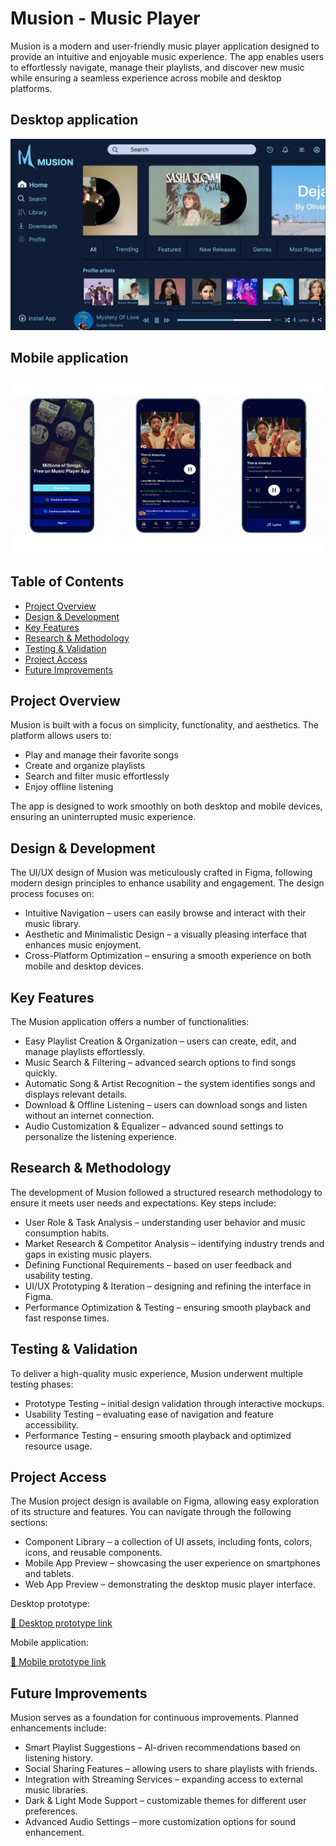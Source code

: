 # Musion - Music Player

Musion is a modern and user-friendly music player application designed to provide an intuitive and enjoyable music experience. The app enables users to effortlessly navigate, manage their playlists, and discover new music while ensuring a seamless experience across mobile and desktop platforms.

## Desktop application
<p align="center">
  <img src="https://raw.githubusercontent.com/nejrariizviic/Music-Player---Musion/refs/heads/main/Uploads/44.png" alt="Desk App">
</p>


## Mobile application
<p align="center">
  <img src="https://raw.githubusercontent.com/nejrariizviic/Music-Player---Musion/refs/heads/main/Uploads/5.png" alt="Mobile App">
</p>




## Table of Contents
- [Project Overview](#project-overview)
- [Design & Development](#design--development)
- [Key Features](#key-features)
- [Research & Methodology](#research--methodology)
- [Testing & Validation](#testing--validation)
- [Project Access](#project-access)
- [Future Improvements](#future-improvements)

## Project Overview
Musion is built with a focus on simplicity, functionality, and aesthetics. The platform allows users to:
- Play and manage their favorite songs
- Create and organize playlists
- Search and filter music effortlessly
- Enjoy offline listening

The app is designed to work smoothly on both desktop and mobile devices, ensuring an uninterrupted music experience.

## Design & Development
The UI/UX design of Musion was meticulously crafted in Figma, following modern design principles to enhance usability and engagement. The design process focuses on:

- Intuitive Navigation – users can easily browse and interact with their music library.
- Aesthetic and Minimalistic Design – a visually pleasing interface that enhances music enjoyment.
- Cross-Platform Optimization – ensuring a smooth experience on both mobile and desktop devices.

## Key Features
The Musion application offers a number of functionalities:
- Easy Playlist Creation & Organization – users can create, edit, and manage playlists effortlessly.
- Music Search & Filtering – advanced search options to find songs quickly.
- Automatic Song & Artist Recognition – the system identifies songs and displays relevant details.
- Download & Offline Listening – users can download songs and listen without an internet connection.
- Audio Customization & Equalizer – advanced sound settings to personalize the listening experience.

## Research & Methodology
The development of Musion followed a structured research methodology to ensure it meets user needs and expectations. Key steps include:

- User Role & Task Analysis – understanding user behavior and music consumption habits.
- Market Research & Competitor Analysis – identifying industry trends and gaps in existing music players.
- Defining Functional Requirements – based on user feedback and usability testing.
- UI/UX Prototyping & Iteration – designing and refining the interface in Figma.
- Performance Optimization & Testing – ensuring smooth playback and fast response times.

## Testing & Validation
To deliver a high-quality music experience, Musion underwent multiple testing phases:

- Prototype Testing – initial design validation through interactive mockups.
- Usability Testing – evaluating ease of navigation and feature accessibility.
- Performance Testing – ensuring smooth playback and optimized resource usage.


## Project Access
The Musion project design is available on Figma, allowing easy exploration of its structure and features. You can navigate through the following sections:

- Component Library – a collection of UI assets, including fonts, colors, icons, and reusable components.
- Mobile App Preview – showcasing the user experience on smartphones and tablets.
- Web App Preview – demonstrating the desktop music player interface.

Desktop prototype:

[🔗 Desktop prototype link](https://www.figma.com/design/HAxltryMQjdD4jJvBHCMpy/NejraRizvi%C4%87_Zadaca4?node-id=0-1&p=f&t=9V2jWnzVV2BLHHsT-0)

Mobile application:

[🔗 Mobile prototype link](https://www.figma.com/design/oMF2Az05wglQ1R0gisKdBo/Wireframe?node-id=0-1&p=f&t=ERPZ0MPHLYILgb8H-0)


## Future Improvements
Musion serves as a foundation for continuous improvements. Planned enhancements include:

- Smart Playlist Suggestions – AI-driven recommendations based on listening history.
- Social Sharing Features – allowing users to share playlists with friends.
- Integration with Streaming Services – expanding access to external music libraries.
- Dark & Light Mode Support – customizable themes for different user preferences.
- Advanced Audio Settings – more customization options for sound enhancement.

